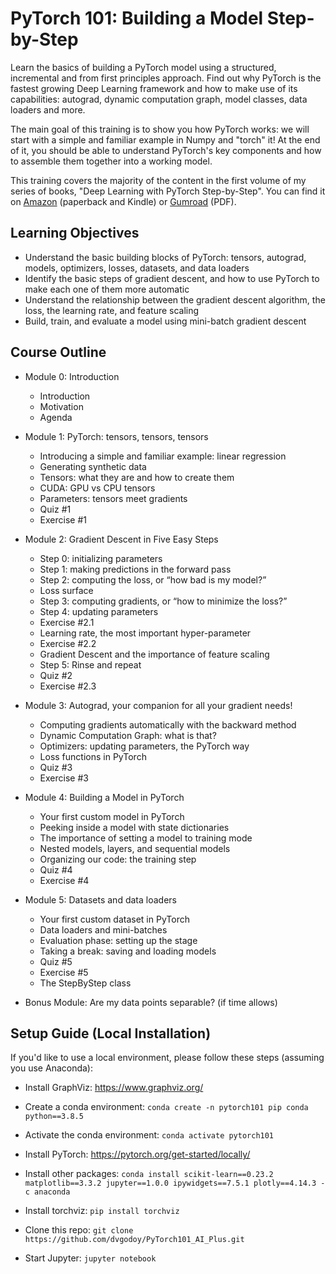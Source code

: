 # PyTorch 101: Building a Model Step-by-Step

Learn the basics of building a PyTorch model using a structured, incremental and from first principles approach. Find out why PyTorch is the fastest growing Deep Learning framework and how to make use of its capabilities: autograd, dynamic computation graph, model classes, data loaders and more.

The main goal of this training is to show you how PyTorch works: we will start with a simple and familiar example in Numpy and "torch" it! At the end of it, you should be able to understand PyTorch's key components and how to assemble them together into a working model.

This training covers the majority of the content in the first volume of my series of books, "Deep Learning with PyTorch Step-by-Step". You can find it on [Amazon](https://www.amazon.com/dp/B09QR4M768/) (paperback and Kindle) or [Gumroad](https://dvgodoy.gumroad.com/l/pytorch) (PDF).

## Learning Objectives

- Understand the basic building blocks of PyTorch: tensors, autograd, models, optimizers, losses, datasets, and data loaders
- Identify the basic steps of gradient descent, and how to use PyTorch to make each one of them more automatic
- Understand the relationship between the gradient descent algorithm, the loss, the learning rate, and feature scaling
- Build, train, and evaluate a model using mini-batch gradient descent

## Course Outline

- Module 0: Introduction
  - Introduction
  - Motivation
  - Agenda

- Module 1: PyTorch: tensors, tensors, tensors 
  - Introducing a simple and familiar example: linear regression
  - Generating synthetic data
  - Tensors: what they are and how to create them
  - CUDA: GPU vs CPU tensors
  - Parameters: tensors meet gradients
  - Quiz #1
  - Exercise #1

- Module 2: Gradient Descent in Five Easy Steps
  - Step 0: initializing parameters
  - Step 1: making predictions in the forward pass
  - Step 2: computing the loss, or “how bad is my model?”
  - Loss surface
  - Step 3: computing gradients, or “how to minimize the loss?”
  - Step 4: updating parameters
  - Exercise #2.1
  - Learning rate, the most important hyper-parameter
  - Exercise #2.2
  - Gradient Descent and the importance of feature scaling
  - Step 5: Rinse and repeat
  - Quiz #2
  - Exercise #2.3

- Module 3: Autograd, your companion for all your gradient needs!
  - Computing gradients automatically with the backward method
  - Dynamic Computation Graph: what is that?
  - Optimizers: updating parameters, the PyTorch way
  - Loss functions in PyTorch
  - Quiz #3
  - Exercise #3

- Module 4: Building a Model in PyTorch 
  - Your first custom model in PyTorch
  - Peeking inside a model with state dictionaries
  - The importance of setting a model to training mode
  - Nested models, layers, and sequential models
  - Organizing our code: the training step
  - Quiz #4
  - Exercise #4

- Module 5: Datasets and data loaders    
  - Your first custom dataset in PyTorch   
  - Data loaders and mini-batches    
  - Evaluation phase: setting up the stage   
  - Taking a break: saving and loading models
  - Quiz #5
  - Exercise #5
  - The StepByStep class

- Bonus Module: Are my data points separable? (if time allows)

## Setup Guide (Local Installation)

If you'd like to use a local environment, please follow these steps (assuming you use Anaconda):

- Install GraphViz: https://www.graphviz.org/

- Create a conda environment: `conda create -n pytorch101 pip conda python==3.8.5`

- Activate the conda environment: `conda activate pytorch101`

- Install PyTorch: https://pytorch.org/get-started/locally/

- Install other packages: `conda install scikit-learn==0.23.2 matplotlib==3.3.2 jupyter==1.0.0 ipywidgets==7.5.1 plotly==4.14.3 -c anaconda`

- Install torchviz: `pip install torchviz`

- Clone this repo: `git clone https://github.com/dvgodoy/PyTorch101_AI_Plus.git`

- Start Jupyter: `jupyter notebook`
